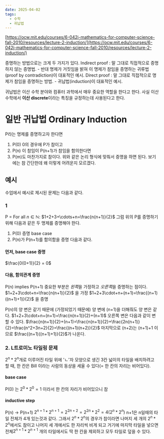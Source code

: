 ```yaml
---
date: 2025-04-02
tags:
  - 수학
  - 귀납법
---
```

[https://ocw.mit.edu/courses/6-042j-mathematics-for-computer-science-fall-2010/resources/lecture-2-induction/](https://ocw.mit.edu/courses/6-042j-mathematics-for-computer-science-fall-2010/resources/lecture-2-induction/)

증명하는 방법으로는 크게 두 가지가 있다.
Indirect proof : 말 그대로 직접적으로 증명하지 않는 증명법.
	- 반대 명제가 거짓임을 밝혀 이 명제가 참임을 증명하는 귀류법(proof by contradiction)이 대표적인 예시.
Direct proof : 말 그대로 직접적으로 명제가 참임을 증명하는 방법.
	- 귀납법(induction)이 대표적인 예시.


귀납법은 이산 수학 분야와 컴퓨터 과학에서 매우 중요한 역할을 한다고 한다.
사실 이산 수학에서 **이산 discrete**이라는 특징을 규정하는데 사용된다고 한다.

# 일반 귀납법 Ordinary Induction

P라는 명제를 증명하고자 한다면
1) P(0) 0의 경우에 P가 참이고
2) P(n) 이 참임이 P(n+1)가 참임을 함의한다면
3) P(m)도 마찬가지로 참이다.
위와 같은 논리 형식에 맞춰서 증명을 하면 된다.
보기에는 참 간단한데 왜 이렇게 어려운지 모르겠다.

## 예시
수업에서 예시로 제시된 문제는 다음과 같다.
### 1
P = For all $n \in \mathbb{N}$: $1+2+3+\cdots+n=\frac{n(n+1)}{2}$
그럼 위의 P를 증명하기 위해 다음과 같은 두 명제를 증명해야 한다.
1) P(0) 증명 base case
2) P(n)가  P(n+1)를 함의함을 증명 
다음과 같다.

#### 먼저, base case 증명
$\frac{0(0+1)}{2} = 0$  

#### 다음, 함의관계 증명
P(n) implies P(n+1)
중요한 부분은 *왼쪽*을 가정하고 *오른쪽*을 증명하는 점이다.
$1+2+3\cdot+n=\frac{n(n+1)}{2}$ 을 가정
$1+2+3\cdot+n+(n+1)=\frac{(n+1)((n+1)+1)}{2}$ 을 증명

P(n)의 양 변은 같기 때문에 (가정되었기 때문에)
양 변에 (n+1)을 더해줘도 양 변은 같다.
$1+2+3\cdot+n+(n+1)=\frac{n(n+1)}{2}+(n+1)$
오른쪽 변은 다음과 같이 변할 수 있다.
$\frac{n(n+1)}{2}+(n+1)=\frac{n(n+1)}{2}+\frac{2n(n+1)}{2}=\frac{n^2+3n+2}{2}=\frac{(n+1)(n+2)}{2}$
마지막으로 (n+2)는 (n+1)+1 이므로 $\frac{(n+1)((n+1)+1)}{2}$가 나온다.

### 2. L트로미노 타일링 문제
$2^n*2^n$개로 이루어진 타일 위에 'ㄴ'자 모양으로 생긴 3칸 넓이의 타일을 배치하려고 할 때, 
한 칸은 Bill 이라는 사람의 동상을 세울 수 있다(= 한 칸의 자리는 비어있다).
#### base case
P(0) 는 $2^0*2^0=1$ 이라서 한 칸의 자리가 비어있으니 참
#### inductive step
P(n) -> P(n+1)
$2^{n+1}*2^{n+1}=2^{2n+2}=2^{2n}*2^2=4(2^n*2^n)$
n+1은 n일때의 타일 전체가 4개 있는것과 같다.
그래서 $2^n*2^n$의 경우가 참이라면 나머지 세 개의 $2^n*2^n$에서도 참이고
나머지 세 개에서도 한 자리씩 비게 되고 거기에 마지막 타일을 넣으면 전체$2^{n+1}*2^{n+1}$ 개의 타일에서도 딱 한 칸을 제외하고 모두 타일로 덮을 수 있다.



